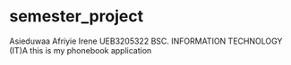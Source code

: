 # semester_project
Asieduwaa Afriyie Irene
UEB3205322
BSC. INFORMATION TECHNOLOGY (IT)A
this is my phonebook application
